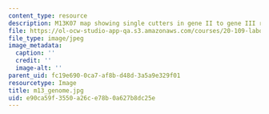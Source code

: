 ```yaml
---
content_type: resource
description: M13K07 map showing single cutters in gene II to gene III region.
file: https://ol-ocw-studio-app-qa.s3.amazonaws.com/courses/20-109-laboratory-fundamentals-in-biological-engineering-fall-2007/e90ca59f3550a26ce78b0a627b8dc25e_m13_genome.jpg
file_type: image/jpeg
image_metadata:
  caption: ''
  credit: ''
  image-alt: ''
parent_uid: fc19e690-0ca7-af8b-d48d-3a5a9e329f01
resourcetype: Image
title: m13_genome.jpg
uid: e90ca59f-3550-a26c-e78b-0a627b8dc25e
---
```


